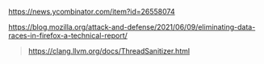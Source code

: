 https://news.ycombinator.com/item?id=26558074

https://blog.mozilla.org/attack-and-defense/2021/06/09/eliminating-data-races-in-firefox-a-technical-report/
> https://clang.llvm.org/docs/ThreadSanitizer.html

